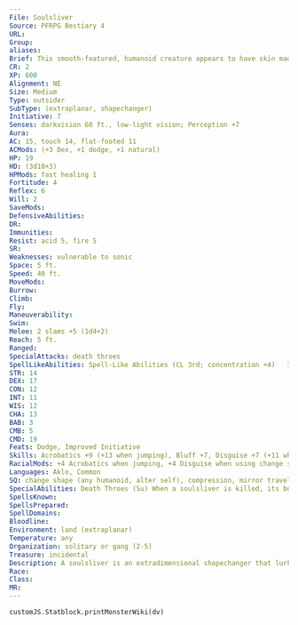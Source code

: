 ```yaml
---
File: Soulsliver
Source: PFRPG Bestiary 4
URL: 
Group: 
aliases: 
Brief: This smooth-featured, humanoid creature appears to have skin made entirely of mirrored glass.
CR: 2
XP: 600
Alignment: NE
Size: Medium
Type: outsider
SubType: (extraplanar, shapechanger)
Initiative: 7
Senses: darkvision 60 ft., low-light vision; Perception +7
Aura: 
AC: 15, touch 14, flat-footed 11
ACMods: (+3 Dex, +1 dodge, +1 natural)
HP: 19
HD: (3d10+3)
HPMods: fast healing 1
Fortitude: 4
Reflex: 6
Will: 2
SaveMods: 
DefensiveAbilities: 
DR: 
Immunities: 
Resist: acid 5, fire 5
SR: 
Weaknesses: vulnerable to sonic
Space: 5 ft.
Speed: 40 ft.
MoveMods: 
Burrow: 
Climb: 
Fly: 
Maneuverability: 
Swim: 
Melee: 2 slams +5 (1d4+2)
Reach: 5 ft.
Ranged: 
SpecialAttacks: death throes
SpellLikeAbilities: Spell-Like Abilities (CL 3rd; concentration +4)   3/day-mage hand, open/close, silent image   1/day-mirror image
STR: 14
DEX: 17
CON: 12
INT: 11
WIS: 12
CHA: 13
BAB: 3
CMB: 5
CMD: 19
Feats: Dodge, Improved Initiative
Skills: Acrobatics +9 (+13 when jumping), Bluff +7, Disguise +7 (+11 when using change shape), Perception +7, Sense Motive +7, Stealth +9
RacialMods: +4 Acrobatics when jumping, +4 Disguise when using change shape
Languages: Aklo, Common
SQ: change shape (any humanoid, alter self), compression, mirror travel, perfect copy, sound mimicry (voices)
SpecialAbilities: Death Throes (Su) When a soulsliver is killed, its body explodes into jagged glass shards that deal 2d6 points of piercing and slashing damage to creatures within a 20-foot-radius burst (Reflex DC 12 half). The save DC is Constitution-based.  Mirror Travel (Su) At will as a standard action, a soulsliver can crawl into any mirror as if it were a door or window, instantly transporting itself to another mirror within 500 feet as if using dimension door (caster level 7th). It can remain within that mirror indefinitely, or on its next turn crawl out or use this ability again. Its compression ability allows it to enter or exit Diminutive or larger mirrors. It can only exit a mirror if it is using change shape to take a specific creature's form.  Perfect Copy (Su) When a soulsliver uses change shape, it can assume the appearance of a specific individual. However, it is always the mirror image of the person it copies, which might give away that something is wrong.
SpellsKnown: 
SpellsPrepared: 
SpellDomains: 
Bloodline: 
Environment: land (extraplanar)
Temperature: any
Organization: solitary or gang (2-5)
Treasure: incidental
Description: A soulsliver is an extradimensional shapechanger that lurks in the half-dimensions behind mirrors. It watches creatures on the Material Plane through ref lective surfaces, assumes their likeness, then crawls through the mirror to kill and feast upon its prey. Whether they are bizarre offshoots of the doppelganger race or originate from some aberrant magic used to create a demiplane, soulslivers are responsible for many unsolved murders, and their mirror travel makes them hard to catch. A soulsliver causes trouble for a short while in its assumed form, then retreats through the mirror to its home plane. Its native plane is an aspect of the Plane of Shadow, with reversed and grossly distorted creatures and scenery from the Material Plane.
Race: 
Class: 
MR: 
---
```

```dataviewjs
customJS.Statblock.printMonsterWiki(dv)
```
